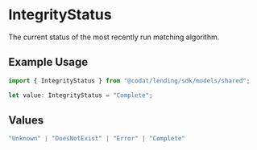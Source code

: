 # IntegrityStatus

The current status of the most recently run matching algorithm.

## Example Usage

```typescript
import { IntegrityStatus } from "@codat/lending/sdk/models/shared";

let value: IntegrityStatus = "Complete";
```

## Values

```typescript
"Unknown" | "DoesNotExist" | "Error" | "Complete"
```